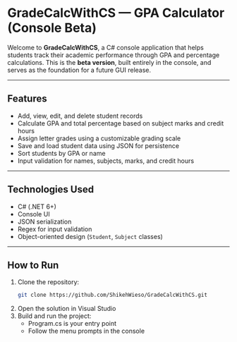 # GradeCalcWithCS — GPA Calculator (Console Beta)

Welcome to **GradeCalcWithCS**, a C# console application that helps students track their academic performance through GPA and percentage calculations. This is the **beta version**, built entirely in the console, and serves as the foundation for a future GUI release.

---

## Features

-  Add, view, edit, and delete student records
-  Calculate GPA and total percentage based on subject marks and credit hours
-  Assign letter grades using a customizable grading scale
-  Save and load student data using JSON for persistence
-  Sort students by GPA or name
-  Input validation for names, subjects, marks, and credit hours

---

## Technologies Used

- C# (.NET 6+)
- Console UI
- JSON serialization
- Regex for input validation
- Object-oriented design (`Student`, `Subject` classes)

---

## How to Run

1. Clone the repository:
   ```bash
   git clone https://github.com/ShikehWieso/GradeCalcWithCS.git
2. Open the solution in Visual Studio
3. Build and run the project:
   - Program.cs is your entry point
   - Follow the menu prompts in the console
